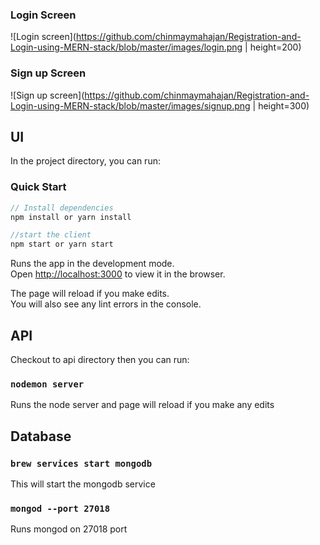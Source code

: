 ### Login Screen
![Login screen](https://github.com/chinmaymahajan/Registration-and-Login-using-MERN-stack/blob/master/images/login.png | height=200)

### Sign up Screen
![Sign up screen](https://github.com/chinmaymahajan/Registration-and-Login-using-MERN-stack/blob/master/images/signup.png | height=300)

## UI

In the project directory, you can run:

### Quick Start
```javascript
// Install dependencies
npm install or yarn install

//start the client
npm start or yarn start
```
Runs the app in the development mode.<br>
Open [http://localhost:3000](http://localhost:3000) to view it in the browser.

The page will reload if you make edits.<br>
You will also see any lint errors in the console.


## API

Checkout to api directory then you can run:

### `nodemon server`

Runs the node server and page will reload if you make any edits

## Database

### `brew services start mongodb`

This will start the mongodb service

### `mongod --port 27018`

Runs mongod on 27018 port
